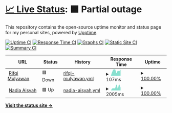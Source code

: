 # [📈 Live Status](https://rifqimulyawan.github.io/rmmonitor): <!--live status--> **🟧 Partial outage**

This repository contains the open-source uptime monitor and status page for my personal sites, powered by [Upptime](https://github.com/upptime/upptime).

[![Uptime CI](https://github.com/rifqimulyawan/rmmonitor/workflows/Uptime%20CI/badge.svg)](https://github.com/rifqimulyawan/rmmonitor/actions?query=workflow%3A%22Uptime+CI%22)
[![Response Time CI](https://github.com/rifqimulyawan/rmmonitor/workflows/Response%20Time%20CI/badge.svg)](https://github.com/rifqimulyawan/rmmonitor/actions?query=workflow%3A%22Response+Time+CI%22)
[![Graphs CI](https://github.com/rifqimulyawan/rmmonitor/workflows/Graphs%20CI/badge.svg)](https://github.com/rifqimulyawan/rmmonitor/actions?query=workflow%3A%22Graphs+CI%22)
[![Static Site CI](https://github.com/rifqimulyawan/rmmonitor/workflows/Static%20Site%20CI/badge.svg)](https://github.com/rifqimulyawan/rmmonitor/actions?query=workflow%3A%22Static+Site+CI%22)
[![Summary CI](https://github.com/rifqimulyawan/rmmonitor/workflows/Summary%20CI/badge.svg)](https://github.com/rifqimulyawan/rmmonitor/actions?query=workflow%3A%22Summary+CI%22)

<!--start: status pages-->
<!-- This summary is generated by Upptime (https://github.com/upptime/upptime) -->
<!-- Do not edit this manually, your changes will be overwritten -->
<!-- prettier-ignore -->
| URL | Status | History | Response Time | Uptime |
| --- | ------ | ------- | ------------- | ------ |
| <img alt="" src="https://icons.duckduckgo.com/ip3/rifqimulyawan.com.ico" height="13"> [Rifqi Mulyawan](https://rifqimulyawan.com) | 🟥 Down | [rifqi-mulyawan.yml](https://github.com/rifqimulyawan/rmmonitor/commits/HEAD/history/rifqi-mulyawan.yml) | <details><summary><img alt="Response time graph" src="./graphs/rifqi-mulyawan/response-time-week.png" height="20"> 107ms</summary><br><a href="https://rifqimulyawan.github.io/rmmonitor/history/rifqi-mulyawan"><img alt="Response time 96" src="https://img.shields.io/endpoint?url=https%3A%2F%2Fraw.githubusercontent.com%2Frifqimulyawan%2Frmmonitor%2FHEAD%2Fapi%2Frifqi-mulyawan%2Fresponse-time.json"></a><br><a href="https://rifqimulyawan.github.io/rmmonitor/history/rifqi-mulyawan"><img alt="24-hour response time 86" src="https://img.shields.io/endpoint?url=https%3A%2F%2Fraw.githubusercontent.com%2Frifqimulyawan%2Frmmonitor%2FHEAD%2Fapi%2Frifqi-mulyawan%2Fresponse-time-day.json"></a><br><a href="https://rifqimulyawan.github.io/rmmonitor/history/rifqi-mulyawan"><img alt="7-day response time 107" src="https://img.shields.io/endpoint?url=https%3A%2F%2Fraw.githubusercontent.com%2Frifqimulyawan%2Frmmonitor%2FHEAD%2Fapi%2Frifqi-mulyawan%2Fresponse-time-week.json"></a><br><a href="https://rifqimulyawan.github.io/rmmonitor/history/rifqi-mulyawan"><img alt="30-day response time 96" src="https://img.shields.io/endpoint?url=https%3A%2F%2Fraw.githubusercontent.com%2Frifqimulyawan%2Frmmonitor%2FHEAD%2Fapi%2Frifqi-mulyawan%2Fresponse-time-month.json"></a><br><a href="https://rifqimulyawan.github.io/rmmonitor/history/rifqi-mulyawan"><img alt="1-year response time 96" src="https://img.shields.io/endpoint?url=https%3A%2F%2Fraw.githubusercontent.com%2Frifqimulyawan%2Frmmonitor%2FHEAD%2Fapi%2Frifqi-mulyawan%2Fresponse-time-year.json"></a></details> | <details><summary><a href="https://rifqimulyawan.github.io/rmmonitor/history/rifqi-mulyawan">100.00%</a></summary><a href="https://rifqimulyawan.github.io/rmmonitor/history/rifqi-mulyawan"><img alt="All-time uptime 99.87%" src="https://img.shields.io/endpoint?url=https%3A%2F%2Fraw.githubusercontent.com%2Frifqimulyawan%2Frmmonitor%2FHEAD%2Fapi%2Frifqi-mulyawan%2Fuptime.json"></a><br><a href="https://rifqimulyawan.github.io/rmmonitor/history/rifqi-mulyawan"><img alt="24-hour uptime 100.00%" src="https://img.shields.io/endpoint?url=https%3A%2F%2Fraw.githubusercontent.com%2Frifqimulyawan%2Frmmonitor%2FHEAD%2Fapi%2Frifqi-mulyawan%2Fuptime-day.json"></a><br><a href="https://rifqimulyawan.github.io/rmmonitor/history/rifqi-mulyawan"><img alt="7-day uptime 100.00%" src="https://img.shields.io/endpoint?url=https%3A%2F%2Fraw.githubusercontent.com%2Frifqimulyawan%2Frmmonitor%2FHEAD%2Fapi%2Frifqi-mulyawan%2Fuptime-week.json"></a><br><a href="https://rifqimulyawan.github.io/rmmonitor/history/rifqi-mulyawan"><img alt="30-day uptime 99.87%" src="https://img.shields.io/endpoint?url=https%3A%2F%2Fraw.githubusercontent.com%2Frifqimulyawan%2Frmmonitor%2FHEAD%2Fapi%2Frifqi-mulyawan%2Fuptime-month.json"></a><br><a href="https://rifqimulyawan.github.io/rmmonitor/history/rifqi-mulyawan"><img alt="1-year uptime 99.87%" src="https://img.shields.io/endpoint?url=https%3A%2F%2Fraw.githubusercontent.com%2Frifqimulyawan%2Frmmonitor%2FHEAD%2Fapi%2Frifqi-mulyawan%2Fuptime-year.json"></a></details>
| <img alt="" src="https://icons.duckduckgo.com/ip3/nadiaaisyah.com.ico" height="13"> [Nadia Aisyah](https://nadiaaisyah.com) | 🟩 Up | [nadia-aisyah.yml](https://github.com/rifqimulyawan/rmmonitor/commits/HEAD/history/nadia-aisyah.yml) | <details><summary><img alt="Response time graph" src="./graphs/nadia-aisyah/response-time-week.png" height="20"> 2005ms</summary><br><a href="https://rifqimulyawan.github.io/rmmonitor/history/nadia-aisyah"><img alt="Response time 2385" src="https://img.shields.io/endpoint?url=https%3A%2F%2Fraw.githubusercontent.com%2Frifqimulyawan%2Frmmonitor%2FHEAD%2Fapi%2Fnadia-aisyah%2Fresponse-time.json"></a><br><a href="https://rifqimulyawan.github.io/rmmonitor/history/nadia-aisyah"><img alt="24-hour response time 1372" src="https://img.shields.io/endpoint?url=https%3A%2F%2Fraw.githubusercontent.com%2Frifqimulyawan%2Frmmonitor%2FHEAD%2Fapi%2Fnadia-aisyah%2Fresponse-time-day.json"></a><br><a href="https://rifqimulyawan.github.io/rmmonitor/history/nadia-aisyah"><img alt="7-day response time 2005" src="https://img.shields.io/endpoint?url=https%3A%2F%2Fraw.githubusercontent.com%2Frifqimulyawan%2Frmmonitor%2FHEAD%2Fapi%2Fnadia-aisyah%2Fresponse-time-week.json"></a><br><a href="https://rifqimulyawan.github.io/rmmonitor/history/nadia-aisyah"><img alt="30-day response time 2385" src="https://img.shields.io/endpoint?url=https%3A%2F%2Fraw.githubusercontent.com%2Frifqimulyawan%2Frmmonitor%2FHEAD%2Fapi%2Fnadia-aisyah%2Fresponse-time-month.json"></a><br><a href="https://rifqimulyawan.github.io/rmmonitor/history/nadia-aisyah"><img alt="1-year response time 2385" src="https://img.shields.io/endpoint?url=https%3A%2F%2Fraw.githubusercontent.com%2Frifqimulyawan%2Frmmonitor%2FHEAD%2Fapi%2Fnadia-aisyah%2Fresponse-time-year.json"></a></details> | <details><summary><a href="https://rifqimulyawan.github.io/rmmonitor/history/nadia-aisyah">100.00%</a></summary><a href="https://rifqimulyawan.github.io/rmmonitor/history/nadia-aisyah"><img alt="All-time uptime 100.00%" src="https://img.shields.io/endpoint?url=https%3A%2F%2Fraw.githubusercontent.com%2Frifqimulyawan%2Frmmonitor%2FHEAD%2Fapi%2Fnadia-aisyah%2Fuptime.json"></a><br><a href="https://rifqimulyawan.github.io/rmmonitor/history/nadia-aisyah"><img alt="24-hour uptime 100.00%" src="https://img.shields.io/endpoint?url=https%3A%2F%2Fraw.githubusercontent.com%2Frifqimulyawan%2Frmmonitor%2FHEAD%2Fapi%2Fnadia-aisyah%2Fuptime-day.json"></a><br><a href="https://rifqimulyawan.github.io/rmmonitor/history/nadia-aisyah"><img alt="7-day uptime 100.00%" src="https://img.shields.io/endpoint?url=https%3A%2F%2Fraw.githubusercontent.com%2Frifqimulyawan%2Frmmonitor%2FHEAD%2Fapi%2Fnadia-aisyah%2Fuptime-week.json"></a><br><a href="https://rifqimulyawan.github.io/rmmonitor/history/nadia-aisyah"><img alt="30-day uptime 100.00%" src="https://img.shields.io/endpoint?url=https%3A%2F%2Fraw.githubusercontent.com%2Frifqimulyawan%2Frmmonitor%2FHEAD%2Fapi%2Fnadia-aisyah%2Fuptime-month.json"></a><br><a href="https://rifqimulyawan.github.io/rmmonitor/history/nadia-aisyah"><img alt="1-year uptime 100.00%" src="https://img.shields.io/endpoint?url=https%3A%2F%2Fraw.githubusercontent.com%2Frifqimulyawan%2Frmmonitor%2FHEAD%2Fapi%2Fnadia-aisyah%2Fuptime-year.json"></a></details>

<!--end: status pages-->

[**Visit the status site →**](https://rifqimulyawan.github.io/rmmonitor)
